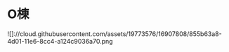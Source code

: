# O棟

![]://cloud.githubusercontent.com/assets/19773576/16907808/855b63a8-4d01-11e6-8cc4-a124c9036a70.png

